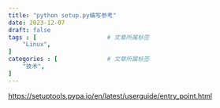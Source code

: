 ```yaml
---
title: "python setup.py编写参考"
date: 2023-12-07
draft: false
tags : [                    # 文章所属标签
    "Linux",
]
categories : [              # 文章所属标签
    "技术",
]
---
```



https://setuptools.pypa.io/en/latest/userguide/entry_point.html
